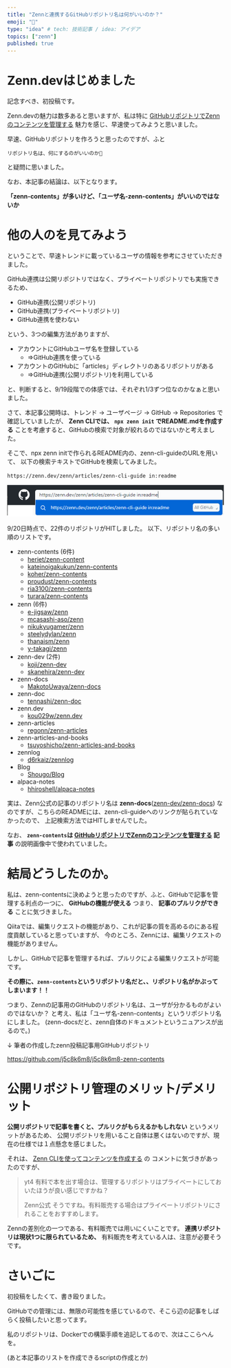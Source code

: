 ```yaml
---
title: "Zennと連携するGitHubリポジトリ名は何がいいのか？"
emoji: "🤔"
type: "idea" # tech: 技術記事 / idea: アイデア
topics: ["zenn"]
published: true
---
```


# Zenn.devはじめました

記念すべき、初投稿です。


Zenn.devの魅力は数多あると思いますが、私は特に
[GitHubリポジトリでZennのコンテンツを管理する](https://zenn.dev/zenn/articles/connect-to-github)
魅力を感じ、早速使ってみようと思いました。

早速、GitHubリポジトリを作ろうと思ったのですが、ふと

`リポジトリ名は、何にするのがいいのか🤔`

と疑問に思いました。

なお、本記事の結論は、以下となります。

**「zenn-contents」が多いけど、「ユーザ名-zenn-contents」がいいのではないか**

# 他の人のを見てみよう

ということで、早速トレンドに載っているユーザの情報を参考にさせていただきました。

GitHub連携は公開リポジトリではなく、プライベートリポジトリでも実施できるため、

 - GitHub連携(公開リポジトリ)
 - GitHub連携(プライベートリポジトリ)
 - GitHub連携を使わない

 という、3つの編集方法がありますが、

  - アカウントにGitHubユーザ名を登録している
    - ⇒GitHub連携を使っている
  - アカウントのGitHubに「articles」ディレクトリのあるリポジトリがある
    - ⇒GitHub連携(公開リポジトリ)を利用している

と、判断すると、9/19段階での体感では、それぞれ1/3ずつ位なのかなぁと思いました。


さて、本記事公開時は、トレンド -> ユーザページ -> GitHub -> Repositories
で確認していましたが、 **Zenn CLIでは、 `npx zenn init` でREADME.mdを作成する**
ことを考慮すると、GitHubの検索で対象が絞れるのではないかと考えました。

そこで、npx zenn initで作られるREADME内の、zenn-cli-guideのURLを用いて、
以下の検索テキストでGitHubを検索してみました。

`https://zenn.dev/zenn/articles/zenn-cli-guide in:readme`

![](https://github.com/j5c8k6m8/j5c8k6m8-zenn-contents/raw/master/articles/images/zenn-github-repository-name___img-github-search.png)

9/20日時点で、22件のリポジトリがHITしました。
以下、リポジトリ名の多い順のリストです。

 - zenn-contents (6件)
   - [heriet/zenn-content](https://github.com/heriet/zenn-content)
   - [kateinoigakukun/zenn-contents](https://github.com/kateinoigakukun/zenn-contents)
   - [koher/zenn-contents](https://github.com/koher/zenn-contents)
   - [proudust/zenn-contents](https://github.com/proudust/zenn-contents)
   - [ria3100/zenn-contents](https://github.com/ria3100/zenn-contents)
   - [turara/zenn-contents](https://github.com/turara/zenn-contents)
 - zenn (6件)
   - [e-jigsaw/zenn](https://github.com/e-jigsaw/zenn)
   - [mcasashi-aso/zenn](https://github.com/mcasashi-aso/zenn)
   - [nikukyugamer/zenn](https://github.com/nikukyugamer/zenn)
   - [steelydylan/zenn](https://github.com/steelydylan/zenn)
   - [thanaism/zenn](https://github.com/thanaism/zenn)
   - [y-takagi/zenn](https://github.com/y-takagi/zenn)
 - zenn-dev (2件)
   - [koji/zenn-dev](https://github.com/koji/zenn-dev)
   - [skanehira/zenn-dev](https://github.com/skanehira/zenn-dev)
 - zenn-docs
   - [MakotoUwaya/zenn-docs](https://github.com/MakotoUwaya/zenn-docs)
 - zenn-doc
   - [tennashi/zenn-doc](https://github.com/tennashi/zenn-doc)
 - zenn.dev
   - [kou029w/zenn.dev](https://github.com/kou029w/zenn.dev)
 - zenn-articles
   - [regonn/zenn-articles](https://github.com/regonn/zenn-articles)
 - zenn-articles-and-books
   - [tsuyoshicho/zenn-articles-and-books](https://github.com/tsuyoshicho/zenn-articles-and-books)
 - zennlog
   - [d6rkaiz/zennlog](https://github.com/d6rkaiz/zennlog)
 - Blog
   - [Shougo/Blog](https://github.com/Shougo/Blog)
 - alpaca-notes
   - [hhiroshell/alpaca-notes](https://github.com/hhiroshell/alpaca-notes)

実は、Zenn公式の記事のリポジトリ名は **zenn-docs**([zenn-dev/zenn-docs](https://github.com/zenn-dev/zenn-docs))
なのですが、こちらのREADMEには、zenn-cli-guideへのリンクが貼られていなかったので、
上記検索方法ではHITしませんでした。

なお、 **`zenn-contents`は [GitHubリポジトリでZennのコンテンツを管理する](https://zenn.dev/zenn/articles/connect-to-github) 記事**
の説明画像中で使われていました。


# 結局どうしたのか。

私は、zenn-contentsに決めようと思ったのですが、ふと、GitHubで記事を管理する利点の一つに、
**GitHubの機能が使える** つまり、 **記事のプルリクができる** ことに気づきました。

Qiitaでは、編集リクエストの機能があり、これが記事の質を高めるのにある程度貢献していると思っていますが、
今のところ、Zennには、編集リクエストの機能がありません。

しかし、GitHubで記事を管理するれば、プルリクによる編集リクエストが可能です。

**その際に、`zenn-contents`というリポジトリ名だと、、リポジトリ名がかぶってしまいます！！**

つまり、Zennの記事用のGitHubのリポジトリ名は、ユーザが分かるものがよいのではないか？
と考え、私は「ユーザ名-zenn-contents」というリポジトリ名にしました。
(zenn-docsだと、zenn自体のドキュメントというニュアンスが出るので。)

↓ 筆者の作成したzenn投稿記事用GitHubリポジトリ

https://github.com/j5c8k6m8/j5c8k6m8-zenn-contents


# 公開リポジトリ管理のメリット/デメリット

**公開リポジトリで記事を書くと、プルリクがもらえるかもしれない** というメリットがあるため、
公開リポジトリを用いること自体は悪くはないのですが、現在の仕様では１点懸念を感じました。

それは、 [Zenn CLIを使ってコンテンツを作成する](https://zenn.dev/zenn/articles/zenn-cli-guide) の
コメントに気づきがあったのですが、

> yt4
> 有料で本を出す場合は、管理するリポジトリはプライベートにしておいたほうが良い感じですかね？
> 
> Zenn公式
> そうですね。有料販売する場合はプライベートリポジトリにされることをおすすめします。

Zennの差別化の一つである、有料販売では用いにくいことです。
**連携リポジトリは現状1つに限られているため、** 有料販売を考えている人は、注意が必要そうです。

# さいごに

初投稿をしたくて、書き殴りました。

GitHubでの管理には、無限の可能性を感じているので、そこら辺の記事をしばらく投稿したいと思ってます。

私のリポジトリは、Dockerでの構築手順を追記してるので、次はここらへんを。

(あと本記事のリストを作成できるscriptの作成とか)
